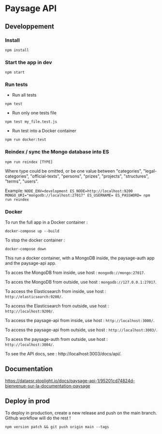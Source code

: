# Paysage API

## Developpement
### Install
`npm install`

### Start the app in dev
`npm start`

### Run tests
* Run all tests

`npm test`

* Run only one tests file

`npm test my_file.test.js`

* Run test into a Docker container

`npm run docker:test`

### Reindex / sync the Mongo database into ES

`npm run reindex [TYPE]`

Where type could be omitted, or be one value between "categories", "legal-categories", "official-texts", "persons", "prizes", "projects", "structures", "terms", "users".

Example: `NODE_ENV=development ES_NODE=http://localhost:9200 MONGO_URI="mongodb://localhost:27017" ES_USERNAME= ES_PASSWORD= npm run reindex`


### Docker


To run the full app in a Docker container :

`docker-compose up --build`

To stop the docker container :

`docker-compose down`

This run a docker container, with a MongoDB inside, the paysage-auth app and the paysage-api app.

To acces the MongoDB from inside, use host : `mongodb://mongo:27017`.

To acces the MongoDB from outside, use host : `mongodb://127.0.0.1:27017`.

To access the Elasticsearch from inside, use host : `http://elasticsearch:9200/`.

To access the Elasticsearch from outside, use host : `http://localhost:9200/`.

To access the paysage-api from inside, use host : `http://localhost:3000/`.

To access the paysage-api from outside, use host : `http://localhost:3003/`.

To acess the paysage-auth from outside, use host : `http://localhost:3004/`.

To see the API docs, see : http://localhost:3003/docs/api/.

## Documentation

https://dataesr.stoplight.io/docs/paysage-api-1/95201cd74824d-bienvenue-sur-la-documentation-paysage
 
## Deploy in prod

To deploy in production, create a new release and push on the main branch. Github workflow will do the rest !

`npm version patch && git push origin main --tags`
